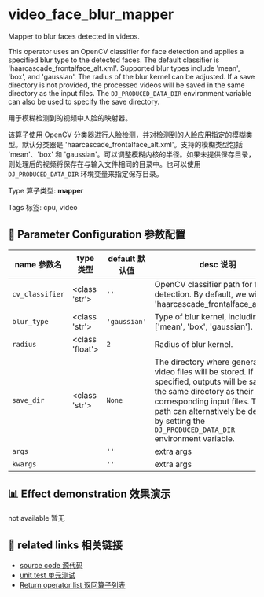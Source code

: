 # video_face_blur_mapper

Mapper to blur faces detected in videos.

This operator uses an OpenCV classifier for face detection and applies a specified blur type to the detected faces. The default classifier is 'haarcascade_frontalface_alt.xml'. Supported blur types include 'mean', 'box', and 'gaussian'. The radius of the blur kernel can be adjusted. If a save directory is not provided, the processed videos will be saved in the same directory as the input files. The `DJ_PRODUCED_DATA_DIR` environment variable can also be used to specify the save directory.

用于模糊检测到的视频中人脸的映射器。

该算子使用 OpenCV 分类器进行人脸检测，并对检测到的人脸应用指定的模糊类型。默认分类器是 'haarcascade_frontalface_alt.xml'。支持的模糊类型包括 'mean'、'box' 和 'gaussian'。可以调整模糊内核的半径。如果未提供保存目录，则处理后的视频将保存在与输入文件相同的目录中。也可以使用 `DJ_PRODUCED_DATA_DIR` 环境变量来指定保存目录。

Type 算子类型: **mapper**

Tags 标签: cpu, video

## 🔧 Parameter Configuration 参数配置
| name 参数名 | type 类型 | default 默认值 | desc 说明 |
|--------|------|--------|------|
| `cv_classifier` | <class 'str'> | `''` | OpenCV classifier path for face detection. By default, we will use 'haarcascade_frontalface_alt.xml'. |
| `blur_type` | <class 'str'> | `'gaussian'` | Type of blur kernel, including ['mean', 'box', 'gaussian']. |
| `radius` | <class 'float'> | `2` | Radius of blur kernel. |
| `save_dir` | <class 'str'> | `None` | The directory where generated video files will be stored. If not specified, outputs will be saved in the same directory as their corresponding input files. This path can alternatively be defined by setting the `DJ_PRODUCED_DATA_DIR` environment variable. |
| `args` |  | `''` | extra args |
| `kwargs` |  | `''` | extra args |

## 📊 Effect demonstration 效果演示
not available 暂无

## 🔗 related links 相关链接
- [source code 源代码](../../../data_juicer/ops/mapper/video_face_blur_mapper.py)
- [unit test 单元测试](../../../tests/ops/mapper/test_video_face_blur_mapper.py)
- [Return operator list 返回算子列表](../../Operators.md)
